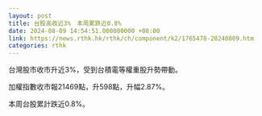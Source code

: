 ```yaml
---
layout: post
title: 台股高收近3%　本周累跌近0.8%
date: 2024-08-09 14:54:51.000000000 +08:00
link: https://news.rthk.hk/rthk/ch/component/k2/1765478-20240809.htm
categories: rthk
---
```


台灣股市收市升近3%，受到台積電等權重股升勢帶動。

加權指數收市報21469點，升598點，升幅2.87%。

本周台股累計跌近0.8%。

